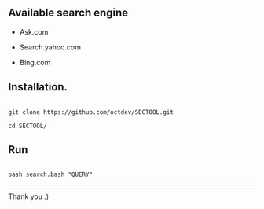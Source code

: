


## Available search engine

- Ask.com

- Search.yahoo.com

- Bing.com

## Installation. 

```

git clone https://github.com/octdev/SECTOOL.git 

cd SECTOOL/

```

## Run

``` 

bash search.bash "QUERY"

```

-------------------------

Thank you :)


